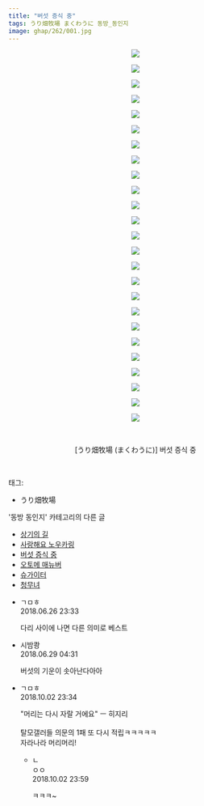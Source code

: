 ```yaml
---
title: "버섯 증식 중"
tags: うり畑牧場 まくわうに 동방_동인지
image: ghap/262/001.jpg
---
```

<div class="article">
<p style="text-align: center; clear: none; float: none;"><img src="{{ site.nasurl }}/ghap/262/001.jpg"/></p>
<p style="text-align: center; clear: none; float: none;"><img src="{{ site.nasurl }}/ghap/262/002.jpg"/></p>
<p style="text-align: center; clear: none; float: none;"><img src="{{ site.nasurl }}/ghap/262/003.jpg"/></p>
<p style="text-align: center; clear: none; float: none;"><img src="{{ site.nasurl }}/ghap/262/004.jpg"/></p>
<p style="text-align: center; clear: none; float: none;"><img src="{{ site.nasurl }}/ghap/262/005.jpg"/></p>
<p style="text-align: center; clear: none; float: none;"><img src="{{ site.nasurl }}/ghap/262/006.jpg"/></p>
<p style="text-align: center; clear: none; float: none;"><img src="{{ site.nasurl }}/ghap/262/007.jpg"/></p>
<p style="text-align: center; clear: none; float: none;"><img src="{{ site.nasurl }}/ghap/262/008.jpg"/></p>
<p style="text-align: center; clear: none; float: none;"><img src="{{ site.nasurl }}/ghap/262/009.jpg"/></p>
<p style="text-align: center; clear: none; float: none;"><img src="{{ site.nasurl }}/ghap/262/010.jpg"/></p>
<p style="text-align: center; clear: none; float: none;"><img src="{{ site.nasurl }}/ghap/262/011.jpg"/></p>
<p style="text-align: center; clear: none; float: none;"><img src="{{ site.nasurl }}/ghap/262/012.jpg"/></p>
<p style="text-align: center; clear: none; float: none;"><img src="{{ site.nasurl }}/ghap/262/013.jpg"/></p>
<p style="text-align: center; clear: none; float: none;"><img src="{{ site.nasurl }}/ghap/262/014.jpg"/></p>
<p style="text-align: center; clear: none; float: none;"><img src="{{ site.nasurl }}/ghap/262/015.jpg"/></p>
<p style="text-align: center; clear: none; float: none;"><img src="{{ site.nasurl }}/ghap/262/016.jpg"/></p>
<p style="text-align: center; clear: none; float: none;"><img src="{{ site.nasurl }}/ghap/262/017.jpg"/></p>
<p style="text-align: center; clear: none; float: none;"><img src="{{ site.nasurl }}/ghap/262/018.jpg"/></p>
<p style="text-align: center; clear: none; float: none;"><img src="{{ site.nasurl }}/ghap/262/019.jpg"/></p>
<p style="text-align: center; clear: none; float: none;"><img src="{{ site.nasurl }}/ghap/262/020.jpg"/></p>
<p style="text-align: center; clear: none; float: none;"><img src="{{ site.nasurl }}/ghap/262/021.jpg"/></p>
<p style="text-align: center; clear: none; float: none;"><img src="{{ site.nasurl }}/ghap/262/022.jpg"/></p>
<p style="text-align: center; clear: none; float: none;"><img src="{{ site.nasurl }}/ghap/262/023.jpg"/></p>
<p style="text-align: center; clear: none; float: none;"><img src="{{ site.nasurl }}/ghap/262/024.jpg"/></p>
<p style="text-align: center; clear: none; float: none;"><img src="{{ site.nasurl }}/ghap/262/025.jpg"/></p>
<p style="text-align: center; clear: none; float: none;"><br/></p>
<p style="text-align: center; clear: none; float: none;">[うり畑牧場 (まくわうに)] 버섯 증식 중</p>
<p><br/></p>
</div><div class="tagTrail">
<p>태그: </p>
<ul>
<li>うり畑牧場</li>
</ul>
</div><div class="another">
<p>'동방 동인지' 카테고리의 다른 글</p>
<ul>
<li><a href="/2016-06-19-ghap_265">상기의 길</a></li>
<li><a href="/2016-06-19-ghap_264">사랑해요 노우카링</a></li>
<li><a href="/2016-06-19-ghap_262">버섯 증식 중</a></li>
<li><a href="/2016-06-19-ghap_261">오토메 매뉴버</a></li>
<li><a href="/2016-06-19-ghap_260">슈가이터</a></li>
<li><a href="/2016-06-19-ghap_259">청무녀</a></li>
</ul>
</div><div class="cb_module cb_fluid">
<div class="cb_wrt cb_profile">
<div class="comment">
<ul>
<li class="cb_thumb_off" id="comment15277206">
<div class="cb_comment_area">
<div class="cb_info_area">
<div class="cb_section">
<span class="cb_nick_name">ㄱㅁㅎ</span>
</div>
<div class="cb_section">
<span class="cb_date">2018.06.26 23:33 </span>
</div>
</div>
<div class="cb_dsc_comment">
<p class="cb_dsc">
											다리 사이에 나면 다른 의미로 베스트
										</p>
</div>
</div></li>
<li class="cb_thumb_off" id="comment15278325">
<div class="cb_comment_area">
<div class="cb_info_area">
<div class="cb_section">
<span class="cb_nick_name">시밤쾅</span>
</div>
<div class="cb_section">
<span class="cb_date">2018.06.29 04:31 </span>
</div>
</div>
<div class="cb_dsc_comment">
<p class="cb_dsc">
											버섯의 기운이 솟아난다아아
										</p>
</div>
</div></li>
<li class="cb_thumb_off" id="comment15344004">
<div class="cb_comment_area">
<div class="cb_info_area">
<div class="cb_section">
<span class="cb_nick_name">ㄱㅁㅎ</span>
</div>
<div class="cb_section">
<span class="cb_date">2018.10.02 23:34 </span>
</div>
</div>
<div class="cb_dsc_comment">
<p class="cb_dsc">
											"머리는 다시 자랄 거에요" ㅡ 히지리<br/>
<br/>
탈모갤러들 의문의 1패 또 다시 적립ㅋㅋㅋㅋㅋ<br/>
자라나라 머리머리!
										</p>
</div>
<ul>
<li class="cb_thumb_off" id="comment15344023">
<span class="cb_bu_subnode">ㄴ</span>
<div class="cb_comment_area">
<div class="cb_info_area">
<div class="cb_section">
<span class="cb_nick_name">ㅇㅇ</span>
</div>
<div class="cb_section">
<span class="cb_date">2018.10.02 23:59 </span>
</div>
</div>
<div class="cb_dsc_comment">
<p class="cb_dsc">
																ㅋㅋㅋ~
															</p>
</div>
</div>
</li>
</ul>
</div></li>
</ul>
</div>
</div><!-- commentList close -->
</div>
